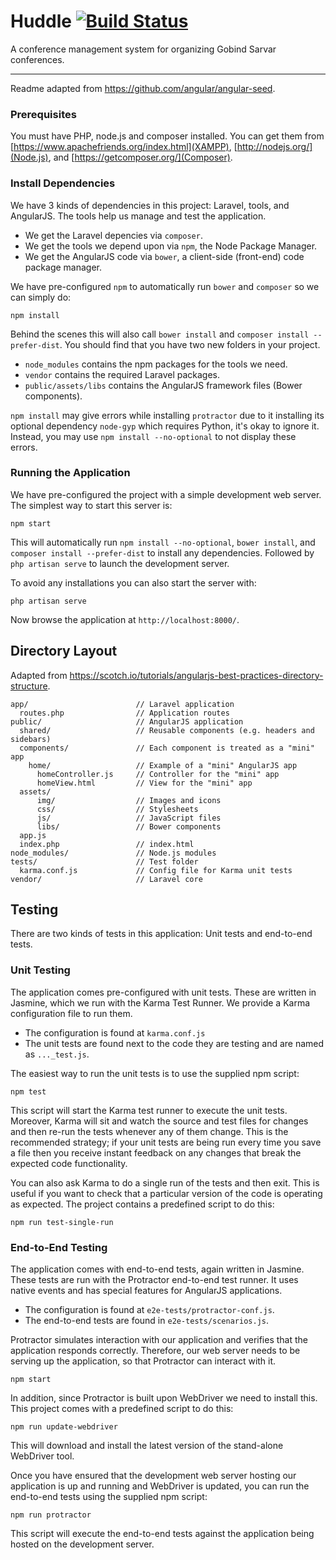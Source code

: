 # Huddle [![Build Status](https://travis-ci.com/vinlore/huddle.svg?token=zB8c5qdNPFZStxQrWSux&branch=master)](https://travis-ci.com/vinlore/huddle)
A conference management system for organizing Gobind Sarvar conferences.
- - - -
Readme adapted from https://github.com/angular/angular-seed.

### Prerequisites

You must have PHP, node.js and composer installed. You can get them from [https://www.apachefriends.org/index.html](XAMPP), [http://nodejs.org/](Node.js), and [https://getcomposer.org/](Composer).

### Install Dependencies

We have 3 kinds of dependencies in this project: Laravel, tools, and AngularJS. The tools help us manage and test the application.

* We get the Laravel depencies via `composer`.
* We get the tools we depend upon via `npm`, the Node Package Manager.
* We get the AngularJS code via `bower`, a client-side (front-end) code package manager.

We have pre-configured `npm` to automatically run `bower` and `composer` so we can simply do:

```
npm install
```

Behind the scenes this will also call `bower install` and `composer install --prefer-dist`. You should find that you have two new
folders in your project.

* `node_modules` contains the npm packages for the tools we need.
* `vendor` contains the required Laravel packages.
* `public/assets/libs` contains the AngularJS framework files (Bower components).

`npm install` may give errors while installing `protractor` due to it installing its optional dependency `node-gyp` which requires Python, it's okay to ignore it. Instead, you may use `npm install --no-optional` to not display these errors.

### Running the Application

We have pre-configured the project with a simple development web server. The simplest way to start this server is:

```
npm start
```

This will automatically run `npm install --no-optional`, `bower install`, and `composer install --prefer-dist` to install any dependencies.
Followed by `php artisan serve` to launch the development server.

To avoid any installations you can also start the server with:

```
php artisan serve
```

Now browse the application at `http://localhost:8000/`.

## Directory Layout

Adapted from https://scotch.io/tutorials/angularjs-best-practices-directory-structure.

```
app/                        // Laravel application
  routes.php                // Application routes
public/                     // AngularJS application
  shared/                   // Reusable components (e.g. headers and sidebars)
  components/               // Each component is treated as a "mini" app
    home/                   // Example of a "mini" AngularJS app
      homeController.js     // Controller for the "mini" app
      homeView.html         // View for the "mini" app
  assets/
      img/                  // Images and icons
      css/                  // Stylesheets
      js/                   // JavaScript files
      libs/                 // Bower components
  app.js 
  index.php                 // index.html
node_modules/               // Node.js modules
tests/                      // Test folder
  karma.conf.js             // Config file for Karma unit tests
vendor/                     // Laravel core
```

## Testing

There are two kinds of tests in this application: Unit tests and end-to-end tests.

### Unit Testing

The application comes pre-configured with unit tests. These are written in
Jasmine, which we run with the Karma Test Runner. We provide a Karma
configuration file to run them.

* The configuration is found at `karma.conf.js`
* The unit tests are found next to the code they are testing and are named as `..._test.js`.

The easiest way to run the unit tests is to use the supplied npm script:

```
npm test
```

This script will start the Karma test runner to execute the unit tests. Moreover, Karma will sit and
watch the source and test files for changes and then re-run the tests whenever any of them change.
This is the recommended strategy; if your unit tests are being run every time you save a file then
you receive instant feedback on any changes that break the expected code functionality.

You can also ask Karma to do a single run of the tests and then exit. This is useful if you want to
check that a particular version of the code is operating as expected. The project contains a
predefined script to do this:

```
npm run test-single-run
```


### End-to-End Testing

The application comes with end-to-end tests, again written in Jasmine. These tests
are run with the Protractor end-to-end test runner. It uses native events and has
special features for AngularJS applications.

* The configuration is found at `e2e-tests/protractor-conf.js`.
* The end-to-end tests are found in `e2e-tests/scenarios.js`.

Protractor simulates interaction with our application and verifies that the application responds
correctly. Therefore, our web server needs to be serving up the application, so that Protractor
can interact with it.

```
npm start
```

In addition, since Protractor is built upon WebDriver we need to install this. This
project comes with a predefined script to do this:

```
npm run update-webdriver
```

This will download and install the latest version of the stand-alone WebDriver tool.

Once you have ensured that the development web server hosting our application is up and running
and WebDriver is updated, you can run the end-to-end tests using the supplied npm script:

```
npm run protractor
```

This script will execute the end-to-end tests against the application being hosted on the
development server.
